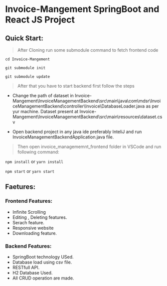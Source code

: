 # Invoice-Mangement SpringBoot and React JS Project
## Quick Start:
> After Cloning run some submodule command to fetch frontend code

`cd Invoice-Mangement`

`git submodule init`

`git submodule update`

> After that you have to start backend first follow the steps

* Change the path of dataset in Invoice-Mangement\InvoiceManagementBackend\src\main\java\com\mdsr\InvoiceManagementBackend\controller\Invoice\DatabaseLoader.java as per yur machine.
Dataset present at Invoice-Mangement\InvoiceManagementBackend\src\main\resources\dataset.csv

* Open backend project in any java ide preferably InteliJ and run InvoiceManagementBackendApplication.java file.

> Then open invoice_managememnt_frontend folder in VSCode and run following command:

`npm install` or `yarn install`

`npm start` or `yarn start`

## Faetures:
### Frontend Features:

* Infinite Scrolling
* Editing , Deleting features.
* Serach feature.
* Responsive website
* Downloading feature.

### Backend Features:

* SpringBoot technology USed.
* Database load using csv file.
* RESTfull API.
* H2 Database Used.
* All CRUD operation are made.

